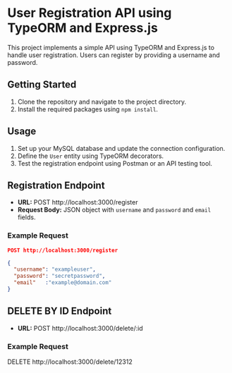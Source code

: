 # User Registration API using TypeORM and Express.js

This project implements a simple API using TypeORM and Express.js to handle user registration. Users can register by providing a username and password.

## Getting Started

1. Clone the repository and navigate to the project directory.
2. Install the required packages using `npm install`.

## Usage

1. Set up your MySQL database and update the connection configuration.
2. Define the `User` entity using TypeORM decorators.
3. Test the registration endpoint using Postman or an API testing tool.

## Registration Endpoint

- **URL:** POST http://localhost:3000/register
- **Request Body:** JSON object with `username` and `password` and `email `fields.

### Example Request

```json
POST http://localhost:3000/register

{
  "username": "exampleuser",
  "password": "secretpassword",
  "email"   :"example@domain.com"
}
```
## DELETE BY ID Endpoint 
- **URL:** POST http://localhost:3000/delete/:id
### Example Request
DELETE http://localhost:3000/delete/12312
